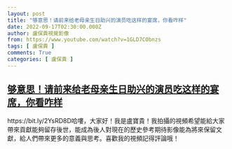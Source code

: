 ```yaml
---
layout: post
title: "够意思！请前来给老母亲生日助兴的演员吃这样的宴席，你看咋样"
date: 2022-09-17T02:30:00.000Z
author: 盧保貴視覺影像
from: https://www.youtube.com/watch?v=1GLD7CObnzs
tags: [ 盧保貴 ]
comments: True
categories: [ 盧保貴 ]
---
```

<!--1663381800000-->
[够意思！请前来给老母亲生日助兴的演员吃这样的宴席，你看咋样](https://www.youtube.com/watch?v=1GLD7CObnzs)
------

<div>
https://bit.ly/2YsRD8D哈嘍，大家好！我是盧寶貴！我拍攝的視頻希望能給大家帶來貢獻能夠留存後世，能成為後人對現在的歷史參考期待影像能為將來保留文獻，給人們帶來更多的意義與思考。喜歡我的視頻記得評論哦！
</div>
